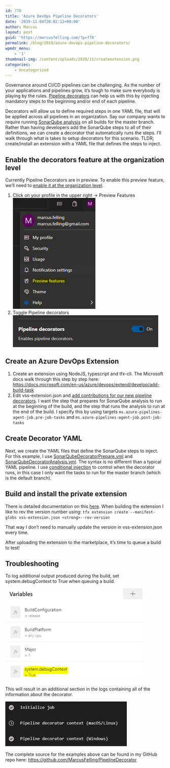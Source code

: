 ```yaml
---
id: 778
title: 'Azure DevOps Pipeline Decorators'
date: '2019-11-04T20:02:12+00:00'
author: Marcus
layout: post
guid: 'https://marcusfelling.com/?p=778'
permalink: /blog/2019/azure-devops-pipeline-decorators/
wpmdr_menu:
    - '1'
thumbnail-img: /content/uploads/2019/11/createextension.png
categories:
    - Uncategorized
---
```



Governance around CI/CD pipelines can be challenging. As the number of your applications and pipelines grow, it’s tough to make sure everybody is playing by the rules. [Pipeline decorators](https://docs.microsoft.com/en-us/azure/devops/extend/develop/add-pipeline-decorator) can help us with this by injecting mandatory steps to the beginning and/or end of each pipeline.

Decorators will allow us to define required steps in one YAML file, that will be applied across all pipelines in an organization. Say our company wants to require running [SonarQube analysis](https://docs.sonarqube.org/latest/analysis/scan/sonarscanner-for-azure-devops/) on all builds for the master branch. Rather than having developers add the SonarQube steps to all of their definitions, we can create a decorator that automatically runs the steps. I’ll walk through what is takes to setup decorators for this scenario. TLDR; create/install an extension with a YAML file that defines the steps to inject.

## Enable the decorators feature at the organization level

Currently Pipeline Decorators are in preview. To enable this preview feature, we’ll need to [enable it at the organization level](https://docs.microsoft.com/en-us/azure/devops/project/navigation/preview-features?view=azure-devops#enable-features-at-the-organization-level-for-all-users).

1. Click on your profile in the upper right -> Preview Features  
    ![](/content/uploads/2019/11/EnablePreviewFeatureDecorators.png)
2. Toggle Pipeline decorators  
    ![](/content/uploads/2019/11/EnablePreviewFeatureDecorators2.png)

## Create an Azure DevOps Extension

1. Create an extension using NodeJS, typescript and tfx-cli. The Microsoft docs walk through this step by step here: <https://docs.microsoft.com/en-us/azure/devops/extend/develop/add-build-task>
2. Edit vss-extension.json and [add contributions for our new pipeline decorators](https://docs.microsoft.com/en-us/azure/devops/extend/develop/add-pipeline-decorator?view=azure-devops#author-a-pipeline-decorator). I want the step that prepares for SonarQube analysis to run at the beginning of the build, and the step that runs the analysis to run at the end of the build. I specify this by using targets `ms.azure-pipelines-agent-job.pre-job-tasks` and `ms.azure-pipelines-agent-job.post-job-tasks`

<script src="https://gist.github.com/MarcusFelling/a93bc07e163df2b6ad4ee6ecd931d2c9.js"></script>

## Create Decorator YAML

Next, we create the YAML files that define the SonarQube steps to inject. For this example, I use [SonarQubeDecoratorPrepare.yml](https://github.com/MarcusFelling/PipelineDecorator/blob/master/SonarQubeDecoratorPrepare.yml "SonarQubeDecoratorPrepare.yml") and [SonarQubeDecoratorAnalysis.yml](https://github.com/MarcusFelling/PipelineDecorator/blob/master/SonarQubeDecoratorAnalysis.yml "SonarQubeDecoratorAnalysis.yml"). The syntax is no different than a typical YAML pipeline. I use [conditional injection](https://docs.microsoft.com/en-us/azure/devops/extend/develop/add-pipeline-decorator?view=azure-devops#conditional-injection) to control when the decorator runs, in this case I only want the tasks to run for the master branch (which is the default branch).  
<script src="https://gist.github.com/MarcusFelling/e662ba61e34ba9a801902bf5e2cd03cd.js"></script><script src="https://gist.github.com/MarcusFelling/2459525147d92eb26c5454a6f5073af5.js"></script>

## Build and install the private extension

There is detailed documentation on this [here](https://docs.microsoft.com/en-us/azure/devops/extend/develop/add-pipeline-decorator?view=azure-devops#installating-the-decorator). When building the extension I like to rev the version number using: `tfx extension create --manifest-globs vss-extension.json <strong>--rev-version`

That way I don’t need to manually update the version in vss-extension.json every time.

After uploading the extension to the marketplace, it’s time to queue a build to test!

## Troubleshooting

To log additional output produced during the build, set system.debugContext to True when queuing a build.

![](/content/uploads/2019/11/debugBuild.png)

This will result in an additional section in the logs containing all of the information about the decorator.

![](/content/uploads/2019/11/AzureDevOpsPipelineDecoratorContextLog.png)

The complete source for the examples above can be found in my GitHub repo here: <https://github.com/MarcusFelling/PipelineDecorator>